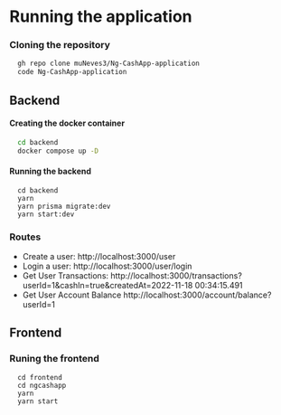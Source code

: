 # Running the application

### Cloning the repository

```bash
  gh repo clone muNeves3/Ng-CashApp-application
  code Ng-CashApp-application
```

## Backend

#### Creating the docker container

```bash
  cd backend
  docker compose up -D
```

#### Running the backend

```
  cd backend
  yarn
  yarn prisma migrate:dev
  yarn start:dev
```

### Routes

- Create a user: http://localhost:3000/user
- Login a user: http://localhost:3000/user/login
- Get User Transactions: http://localhost:3000/transactions?userId=1&cashIn=true&createdAt=2022-11-18 00:34:15.491
- Get User Account Balance http://localhost:3000/account/balance?userId=1

## Frontend

### Runing the frontend

```
  cd frontend
  cd ngcashapp
  yarn
  yarn start
```
